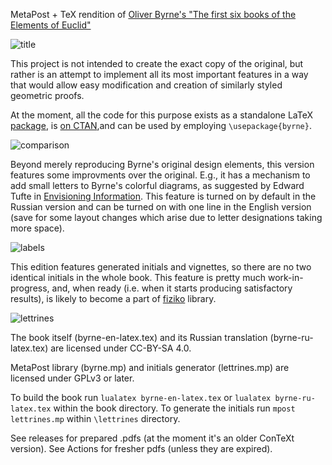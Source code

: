 MetaPost + TeX rendition of [Oliver Byrne's "The first six books of the
Elements of Euclid"](https://en.wikipedia.org/wiki/Oliver_Byrne_(mathematician)#Byrne.27s_Euclid)

![title](https://user-images.githubusercontent.com/7447349/41129584-737480dc-6abb-11e8-8f73-7b9a9afcb38a.png)

This project is not intended to create the exact copy of the original, but
rather is an attempt to implement all its most important features in a way that
would allow easy modification and creation of similarly styled geometric proofs.

At the moment, all the code for this purpose exists as a standalone LaTeX
[package](https://github.com/jemmybutton/byrne-latex), is 
[on CTAN](https://www.ctan.org/pkg/byrne),and can be used by employing 
`\usepackage{byrne}`.

![comparison](https://user-images.githubusercontent.com/7447349/52147564-2c240580-2678-11e9-9803-01a2b7c970da.png)

Beyond merely reproducing Byrne's original design elements, this version
features some improvments over the original. E.g., it has a mechanism to
add small letters to Byrne's colorful diagrams, as suggested by Edward
Tufte in [Envisioning Information](https://www.edwardtufte.com/tufte/books_ei).
This feature is turned on by default in the Russian version and can be
turned on with one line in the English version (save for some layout
changes which arise due to letter designations taking more space).

![labels](https://user-images.githubusercontent.com/7447349/52147400-a30cce80-2677-11e9-9a2a-3b7f88419c90.png)

This edition features generated initials and vignettes, so there are no 
two identical initials in the whole book. This feature is pretty much 
work-in-progress, and, when ready (i.e. when it starts producing 
satisfactory results), is likely to become a part of 
[fiziko](https://github.com/jemmybutton/fiziko) library.

![lettrines](https://user-images.githubusercontent.com/7447349/52147399-a2743800-2677-11e9-83a1-d25620253263.png)

The book itself (byrne-en-latex.tex) and its Russian translation
(byrne-ru-latex.tex) are licensed under CC-BY-SA 4.0.

MetaPost library (byrne.mp) and initials generator (lettrines.mp) are 
licensed under GPLv3 or later.

To build the book run `lualatex byrne-en-latex.tex` or
`lualatex byrne-ru-latex.tex` within the book directory. To generate the
initials run `mpost lettrines.mp` within `\lettrines` directory.

See releases for prepared .pdfs (at the moment it's an older ConTeXt 
version). See Actions for fresher pdfs (unless they are expired).
